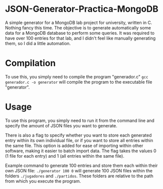 # JSON-Generator-Practica-MongoDB
A simple generator for a MongoDB lab project for university, written in C. Nothing fancy this time.
The objective is to generate automatically some data for a MongoDB database to perform some queries.
It was required to have over 100 entries for that lab, and I didn't feel like manually generating them, so I did a little automation.

# Compilation
To use this, you simply need to compile the program "generador.c"
``gcc generador.c -o generator`` will compile the program to the executable file "generator".

# Usage
To use this program, you simply need to run it from the command line and specify the amount of JSON files you want to generate.

There is also a flag to specify whether you want to store each generated entry within its own individual file, or if you want to store all entries within the same file. This option is added for ease of importing within other software, making it easier to batch import data. The flag takes the values 0 (1 file for each entry) and 1 (all entries within the same file).


Example command to generate 100 entries and store them each within their own JSON file:
``./generator 100 0`` will generate 100 JSON files within the folders ``./jugadores`` and ``./partidos``. These folders are relative to the path from which you execute the program.
